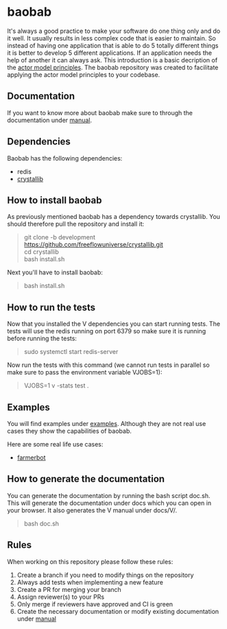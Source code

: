 # baobab

It's always a good practice to make your software do one thing only and do it well. It usually results in less complex code that is easier to maintain. So instead of having one application that is able to do 5 totally different things it is better to develop 5 different applications. If an application needs the help of another it can always ask. This introduction is a basic decription of the [actor model principles](https://www.oreilly.com/library/view/scala-reactive-programming/9781787288645/8253d31d-ed61-46c3-8c69-9d49d8d8ab07.xhtml). The baobab repository was created to facilitate applying the actor model principles to your codebase.

## Documentation
If you want to know more about baobab make sure to through the documentation under [manual](manual/src/SUMMARY.md).

## Dependencies
Baobab has the following dependencies:
- redis
- [crystallib](https://github.com/freeflowuniverse/crystallib)

## How to install baobab
As previously mentioned baobab has a dependency towards crystallib. You should therefore pull the repository and install it:
> git clone -b development https://github.com/freeflowuniverse/crystallib.git \
> cd crystallib \
> bash install.sh

Next you'll have to install baobab:
> bash install.sh

## How to run the tests
Now that you installed the V dependencies you can start running tests. The tests will use the redis running on port 6379 so make sure it is running before running the tests:
> sudo systemctl start redis-server

Now run the tests with this command (we cannot run tests in parallel so make sure to pass the environment variable VJOBS=1):
> VJOBS=1 v -stats test .

## Examples
You will find examples under [examples](examples/). Although they are not real use cases they show the capabilities of baobab. 

Here are some real life use cases:
- [farmerbot](https://github.com/threefoldtech/farmerbot)

## How to generate the documentation
You can generate the documentation by running the bash script doc.sh. This will generate the documentation under docs which you can open in your browser. It also generates the V manual under docs/V/. 
> bash doc.sh


## Rules
When working on this repository please follow these rules:
1) Create a branch if you need to modify things on the repository
2) Always add tests when implementing a new feature
3) Create a PR for merging your branch
4) Assign reviewer(s) to your PRs
5) Only merge if reviewers have approved and CI is green
6) Create the necessary documentation or modify existing documentation under [manual](manual/src/)

